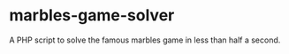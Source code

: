marbles-game-solver
===================

A PHP script to solve the famous marbles game in less than half a second.

